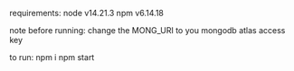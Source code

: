 requirements:
    node v14.21.3
    npm v6.14.18
    
note before running:
    change the MONG_URI to you mongodb atlas access key

to run:
    npm i
    npm start

